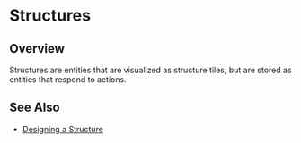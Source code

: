 # Structures

## Overview

Structures are entities that are visualized as structure tiles, but are stored as entities that respond to actions.

## See Also

- [Designing a Structure](/docs/guides/design-structure.md)
